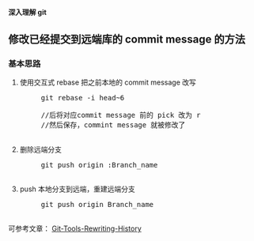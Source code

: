 #### 深入理解 git


修改已经提交到远端库的 commit message 的方法
--

### 基本思路

1. 使用交互式 rebase 把之前本地的 commit message 改写
    <pre>
        git rebase -i head~6
           
        //后将对应commit message 前的 pick 改为 r
        //然后保存，commint message 就被修改了
    </pre>
    
2. 删除远端分支
    <pre>
        git push origin :Branch_name
    </pre>

3. push 本地分支到远端，重建远端分支
    <pre>
        git push origin Branch_name
    </pre>


可参考文章：
[Git-Tools-Rewriting-History](https://git-scm.com/book/en/v2/Git-Tools-Rewriting-History)
